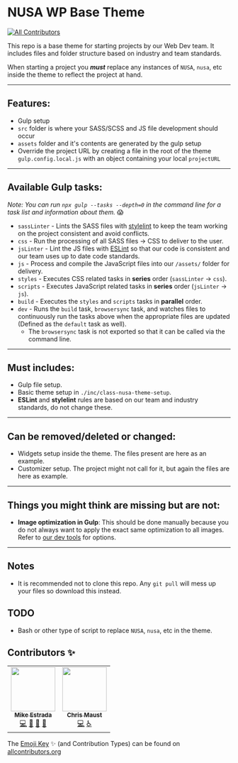 # NUSA WP Base Theme
<!-- ALL-CONTRIBUTORS-BADGE:START - Do not remove or modify this section -->
[![All Contributors](https://img.shields.io/badge/all_contributors-2-orange.svg?style=flat-square)](#contributors-)
<!-- ALL-CONTRIBUTORS-BADGE:END -->

This repo is a base theme for starting projects by our Web Dev team. It includes files and folder structure based on industry and team standards.

When starting a project you ***must*** replace any instances of `NUSA`, `nusa`, etc inside the theme to reflect the project at hand.

---

## Features:
- Gulp setup
- `src` folder is where your SASS/SCSS and JS file development should occur
- `assets` folder and it's contents are generated by the gulp setup
- Override the project URL by creating a file in the root of the theme `gulp.config.local.js` with an object containing your local `projectURL`

---

## Available Gulp tasks:
*Note: You can run `npx gulp --tasks --depth=0` in the command line for a task list and information about them.* :scream:

- `sassLinter` - Lints the SASS files with [stylelint](https://stylelint.io/) to keep the team working on the project consistent and avoid conflicts.
- `css` - Run the processing of all SASS files -> CSS to deliver to the user.
- `jsLinter` - Lint the JS files with [ESLint](https://eslint.org/) so that our code is consistent and our team uses up to date code standards.
- `js` - Process and compile the JavaScript files into our `/assets/` folder for delivery.
- `styles` - Executes CSS related tasks in **series** order (`sassLinter` -> `css`).
- `scripts` - Executes JavaScript related tasks in **series** order (`jsLinter` -> `js`).
- `build` - Executes the `styles` and `scripts` tasks in **parallel** order.
- `dev` - Runs the `build` task, `browsersync` task, and watches files to continuously run the tasks above when the appropriate files are updated (Defined as the `default` task as well).
  - The `browsersync` task is not exported so that it can be called via the command line.


---

## Must includes:
- Gulp file setup.
- Basic theme setup in `./inc/class-nusa-theme-setup`.
- **ESLint** and **stylelint** rules are based on our team and industry standards, do not change these.

---

## Can be removed/deleted or changed:
- Widgets setup inside the theme. The files present are here as an example.
- Customizer setup. The project might not call for it, but again the files are here as example.

---

## Things you might think are missing but are not:
- **Image optimization in Gulp**: This should be done manually because you do not always want to apply the exact same optimization to all images. Refer to [our dev tools](https://github.com/NationalUniversitySystem/nusa-dev-tools#image-compression) for options.

---

## Notes
- It is recommended not to clone this repo. Any `git pull` will mess up your files so download this instead.

## TODO
- Bash or other type of script to replace `NUSA`, `nusa`, etc in the theme.

## Contributors ✨
<!-- ALL-CONTRIBUTORS-LIST:START - Do not remove or modify this section -->
<!-- prettier-ignore-start -->
<!-- markdownlint-disable -->
<table>
  <tr>
    <td align="center"><a href="https://github.com/mestradanu"><img src="https://avatars1.githubusercontent.com/u/44380612?v=4" width="100px;" alt=""/><br /><sub><b>Mike Estrada</b></sub></a><br /><a href="https://github.com/NationalUniversitySystem/nusa-base-wptheme/commits?author=mestradanu" title="Code">💻</a> <a href="#projectManagement-mestradanu" title="Project Management">📆</a> <a href="https://github.com/NationalUniversitySystem/nusa-base-wptheme/pulls?q=is%3Apr+reviewed-by%3Amestradanu" title="Reviewed Pull Requests">👀</a> <a href="#maintenance-mestradanu" title="Maintenance">🚧</a></td>
    <td align="center"><a href="https://github.com/cmaustnu"><img src="https://avatars1.githubusercontent.com/u/44381935?v=4" width="100px;" alt=""/><br /><sub><b>Chris Maust</b></sub></a><br /><a href="https://github.com/NationalUniversitySystem/nusa-base-wptheme/commits?author=cmaustnu" title="Code">💻</a> <a href="#a11y-cmaustnu" title="Accessibility">️️️️♿️</a></td>
  </tr>
</table>

<!-- markdownlint-enable -->
<!-- prettier-ignore-end -->
<!-- ALL-CONTRIBUTORS-LIST:END -->

The [Emoji Key](https://allcontributors.org/docs/en/emoji-key) ✨ (and Contribution Types) can be found on [allcontributors.org](https://allcontributors.org)

